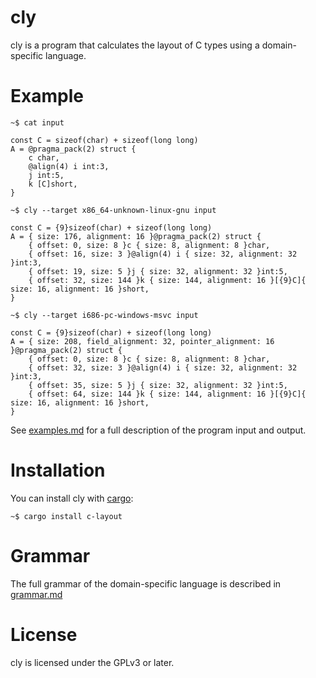 # cly

cly is a program that calculates the layout of C types using a domain-specific language.

# Example

```
~$ cat input

const C = sizeof(char) + sizeof(long long)
A = @pragma_pack(2) struct {
    c char,
    @align(4) i int:3,
    j int:5,
    k [C]short,
}

~$ cly --target x86_64-unknown-linux-gnu input

const C = {9}sizeof(char) + sizeof(long long)
A = { size: 176, alignment: 16 }@pragma_pack(2) struct {
    { offset: 0, size: 8 }c { size: 8, alignment: 8 }char,
    { offset: 16, size: 3 }@align(4) i { size: 32, alignment: 32 }int:3,
    { offset: 19, size: 5 }j { size: 32, alignment: 32 }int:5,
    { offset: 32, size: 144 }k { size: 144, alignment: 16 }[{9}C]{ size: 16, alignment: 16 }short,
}

~$ cly --target i686-pc-windows-msvc input

const C = {9}sizeof(char) + sizeof(long long)
A = { size: 208, field_alignment: 32, pointer_alignment: 16 }@pragma_pack(2) struct {
    { offset: 0, size: 8 }c { size: 8, alignment: 8 }char,
    { offset: 32, size: 3 }@align(4) i { size: 32, alignment: 32 }int:3,
    { offset: 35, size: 5 }j { size: 32, alignment: 32 }int:5,
    { offset: 64, size: 144 }k { size: 144, alignment: 16 }[{9}C]{ size: 16, alignment: 16 }short,
}
```

See [examples.md](./examples.md) for a full description of the program input and output.

# Installation

You can install cly with [cargo](https://rustup.rs):

```
~$ cargo install c-layout
```

# Grammar

The full grammar of the domain-specific language is described in [grammar.md](./grammar.md)

# License

cly is licensed under the GPLv3 or later.
